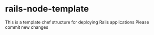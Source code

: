 # rails-node-template
This is a template chef structure for deploying Rails applications
Please commit new changes
